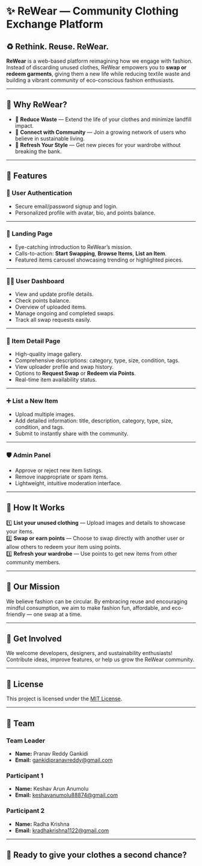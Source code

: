 # ✨ ReWear — Community Clothing Exchange Platform

## ♻️ Rethink. Reuse. ReWear.

**ReWear** is a web-based platform reimagining how we engage with fashion. Instead of discarding unused clothes, ReWear empowers you to **swap or redeem garments**, giving them a new life while reducing textile waste and building a vibrant community of eco-conscious fashion enthusiasts.

---

## 🚀 Why ReWear?

- 🌿 **Reduce Waste** — Extend the life of your clothes and minimize landfill impact.
- 🤝 **Connect with Community** — Join a growing network of users who believe in sustainable living.
- 💸 **Refresh Your Style** — Get new pieces for your wardrobe without breaking the bank.

---

## 💎 Features

### 👤 User Authentication

- Secure email/password signup and login.
- Personalized profile with avatar, bio, and points balance.

---

### 🏡 Landing Page

- Eye-catching introduction to ReWear’s mission.
- Calls-to-action: **Start Swapping**, **Browse Items**, **List an Item**.
- Featured items carousel showcasing trending or highlighted pieces.

---

### 🧑‍💻 User Dashboard

- View and update profile details.
- Check points balance.
- Overview of uploaded items.
- Manage ongoing and completed swaps.
- Track all swap requests easily.

---

### 👗 Item Detail Page

- High-quality image gallery.
- Comprehensive descriptions: category, type, size, condition, tags.
- View uploader profile and swap history.
- Options to **Request Swap** or **Redeem via Points**.
- Real-time item availability status.

---

### ➕ List a New Item

- Upload multiple images.
- Add detailed information: title, description, category, type, size, condition, and tags.
- Submit to instantly share with the community.

---

### 🛡️ Admin Panel

- Approve or reject new item listings.
- Remove inappropriate or spam items.
- Lightweight, intuitive moderation interface.

---

## 🌟 How It Works

1️⃣ **List your unused clothing** — Upload images and details to showcase your items.  
2️⃣ **Swap or earn points** — Choose to swap directly with another user or allow others to redeem your item using points.  
3️⃣ **Refresh your wardrobe** — Use points to get new items from other community members.  

---

## 🌱 Our Mission

We believe fashion can be circular. By embracing reuse and encouraging mindful consumption, we aim to make fashion fun, affordable, and eco-friendly — one swap at a time.

---

## 🤝 Get Involved

We welcome developers, designers, and sustainability enthusiasts!  
Contribute ideas, improve features, or help us grow the ReWear community.

---

## 📝 License

This project is licensed under the [MIT License](LICENSE).

---

## 💌 Team

### Team Leader

- **Name:** Pranav Reddy Gankidi
- **Email:** gankidipranavreddy@gmail.com

### Participant 1

- **Name:** Keshav Arun Anumolu
- **Email:** keshavanumolu88874@gmail.com

### Participant 2

- **Name:** Radha Krishna
- **Email:** kradhakrishna1122@gmail.com

---

## 🚀 Ready to give your clothes a second chance?


